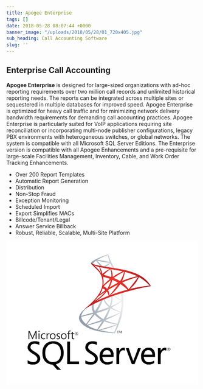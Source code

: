```yaml
---
title: Apogee Enterprise
tags: []
date: 2018-05-28 08:07:44 +0000
banner_image: "/uploads/2018/05/28/01_720x405.jpg"
sub_heading: Call Accounting Software
slug: ''
---
```

## Enterprise Call Accounting

**Apogee Enterprise** is designed for large-sized organizations with ad-hoc reporting requirements over two million call records and unlimited historical reporting needs. The reports can be integrated across multiple sites or sequestered in multiple databases for improved speed. Apogee Enterprise is optimized for heavy call traffic and for minimizing network delivery bandwidth requirements for demanding call accounting practices. Apogee Enterprise is particularly suited for VoIP applications requiring site reconciliation or incorporating multi-node publisher configurations, legacy PBX environments with heterogeneous switches, or global networks. The system is compatible with all Microsoft SQL Server Editions. The Enterprise version is compatible with all Apogee Enhancements and a pre-requisite for large-scale Facilities Management, Inventory, Cable, and Work Order Tracking Enhancements.

* Over 200 Report Templates
* Automatic Report Generation
* Distribution
* Non-Stop Fraud
* Exception Monitoring
* Scheduled Import
* Export Simplifies MACs
* Billcode/Tenant/Legal
* Answer Service Billback
* Robust, Reliable, Scalable, Multi-Site Platform

![](/uploads/2018/05/28/Microsoft-SQL-Server.png)
